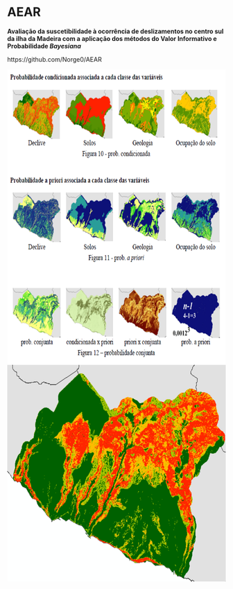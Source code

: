 # AEAR
<B>Avaliação da suscetibilidade à ocorrência de deslizamentos no centro sul
da ilha da Madeira com a aplicação dos métodos do Valor Informativo
e Probabilidade <i>Bayesiana</i></B><br>
<p></p>
https://github.com/Norge0/AEAR
<p></p>
<img src="equacao_mapas.PNG" alt="image" width="" height="680">
<img src="map_vi.png" alt="image" width="" height="500">
